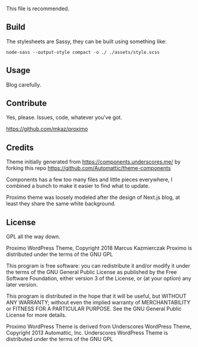 This file is recommended.


##  Build

The stylesheets are Sassy, they can be built using something like:

	node-sass --output-style compact -o ./ ./assets/style.scss


## Usage

Blog carefully.



## Contribute

Yes, please. Issues, code, whatever you've got.

https://github.com/mkaz/proximo



## Credits

Theme initially generated from https://components.underscores.me/ by forking
this repo https://github.com/Automattic/theme-components

Components has a few too many files and little pieces everywhere, I combined a
bunch to make it easier to find what to update.


Proximo theme was loosely modeled after the design of Next.js blog, at least
they share the same white background.


## License

GPL all the way down.

Proximo WordPress Theme, Copyright 2018 Marcus Kazmierczak
Proximo is distributed under the terms of the GNU GPL

This program is free software: you can redistribute it and/or modify
it under the terms of the GNU General Public License as published by
the Free Software Foundation, either version 3 of the License, or
(at your option) any later version.

This program is distributed in the hope that it will be useful,
but WITHOUT ANY WARRANTY; without even the implied warranty of
MERCHANTABILITY or FITNESS FOR A PARTICULAR PURPOSE.  See the
GNU General Public License for more details.

Proximo WordPress Theme is derived from Underscores WordPress Theme, Copyright 2013 Automattic, Inc.
Underscores WordPress Theme is distributed under the terms of the GNU GPL

